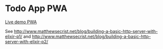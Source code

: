 # Todo App PWA

[Live demo PWA](https://elixir-webserver.beltranaceves.repl.co/)

See http://www.matthewsecrist.net/blog/building-a-basic-http-server-with-elixir-p1/ and http://www.matthewsecrist.net/blog/building-a-basic-http-server-with-elixir-p2/
